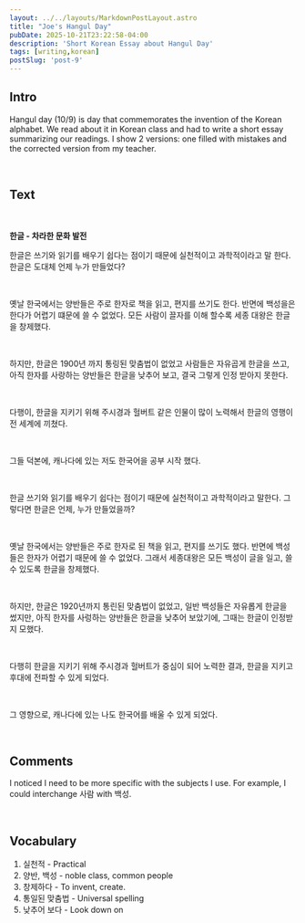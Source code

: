 ```yaml
---
layout: ../../layouts/MarkdownPostLayout.astro
title: "Joe's Hangul Day"
pubDate: 2025-10-21T23:22:58-04:00
description: 'Short Korean Essay about Hangul Day' 
tags: [writing,korean]
postSlug: 'post-9'
---
```


## Intro
 Hangul day (10/9)  is day that commemorates the invention of the Korean alphabet. We read about it in Korean class and had to write a short essay summarizing our readings. I show 2 versions: one filled with mistakes and the corrected version from my teacher.

&nbsp;

 ## Text
 

&nbsp;


<b> 한글 - 차라한 문화 발전 </b>

<!-- Uncorrected Version -->
<div class="bold-rounded ">

한글은 쓰기와 읽기를 배우기 쉽다는 점이기 때문에 실천적이고 과학적이라고 말 한다. 한글은 도대체 언제 누가 만들었다? &nbsp;

&nbsp;


옛날 한국에서는 양반들은 주로 한자로 책을 읽고, 편지를 쓰기도 한다. 반면에 백성을은 한다가 어렵기 떄문에 쓸 수 없었다. 모든 사람이 끌자를 이해 할수록 세종 대왕은 한글을 창제했다.

&nbsp;

하지만, 한글은 1900년 까지 통링된 맞춤법이 없었고 사람들은 자유곱게 한글을 쓰고, 아직 한자를 사랑하는 양반들은 한글을 낮추어 보고, 결국 그렇게 인정 받아지 못한다. 

 &nbsp;


다행이, 한글을 지키기 위해 주시경과 헐버트 같은 인물이 많이 노력해서 한글의 영행이 전 세계에 끼쳤다.

 &nbsp;

 그들 덕본에, 캐나다에 있는 저도 한국어을 공부 시작 했다.

</div>

&nbsp;



<!-- Better Version -->

<div class="bold-rounded ">
한글 쓰기와 읽기를 배우기 쉽다는 점이기 때문에 실천적이고 과학적이라고 말한다. 그렇다면 한글은 언제, 누가 만들었을까?

&nbsp;


옛날 한국에서는 양반들은 주로 한자로 된 책을 읽고, 편지를 쓰기도 했다. 반면에 백성들은 한자가 어렵기 때문에 쓸 수 없었다. 그래서 세종대왕은 모든 백성이 글을 일고, 쓸 수 있도록 한글을 창제했다. 

&nbsp;



하지만, 한글은 1920년까지 통린된 맞춤법이 없었고, 일반 백성들은 자유롭게 한글을 썼지만, 아직 한자를 사렁하는 양반들은 한글을 낮추어 보았기에, 그때는 한글이 인정받지 모했다. 

&nbsp;

다행히 한글을 지키기 위해 주시경과 헐버트가 중심이 되어 노력한 결과, 한글을 지키고 후대에 전파할 수 있게 되었다.

&nbsp;


그 영향으로, 캐나다에 있는 나도 한국어를 배울 수 있게 되었다.

</div>


&nbsp;

## Comments


I noticed I need to be more specific with the subjects I use. For example, I could interchange 사람 with 백성.

&nbsp;

## Vocabulary


1. 실천적 - Practical
2. 양반, 백성 - noble class, common people 
3. 창제하다 - To invent, create.
4. 통일된 맞춤법 - Universal spelling
5. 낮추어 보다 - Look down on


